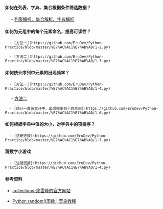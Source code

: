 #### 如何在列表、字典、集合根据条件筛选数据？
      - [列表解析、集合解析、字典解析](https://github.com/EruDev/Python-Practice/blob/master/%E7%AC%AC1%E7%AB%A0/1-1.py)
	
#### 如何为元组中的每个元素命名，提高可读性？
      - [方法一](https://github.com/EruDev/Python-Practice/blob/master/%E7%AC%AC1%E7%AB%A0/1-2.py)
      
      - [方法二](https://github.com/EruDev/Python-Practice/blob/master/%E7%AC%AC1%E7%AB%A0/1-3.py)

#### 如何统计序列中元素的出现频率？
      - [方法一](https://github.com/EruDev/Python-Practice/blob/master/%E7%AC%AC1%E7%AB%A0/1-4.py)
      
      - [方法二](https://github.com/EruDev/Python-Practice/blob/master/%E7%AC%AC1%E7%AB%A0/1-5.py)
      
      - [统计一首英文诗中，出现频率前十的单词](https://github.com/EruDev/Python-Practice/blob/master/%E7%AC%AC1%E7%AB%A0/1-6.py)

#### 如何根据字典中值的大小，对字典中的项排序？
      - [这是链接](https://github.com/EruDev/Python-Practice/blob/master/%E7%AC%AC1%E7%AB%A0/1-7.py)

#### 猜数字小游戏
      - [这是链接](https://github.com/EruDev/Python-Practice/blob/master/%E7%AC%AC1%E7%AB%A0/1-4.py)

#### 参考资料
- [collections-廖雪峰的官方网站](https://www.liaoxuefeng.com/wiki/001374738125095c955c1e6d8bb493182103fac9270762a000/001411031239400f7181f65f33a4623bc42276a605debf6000)

- [Python random()函数 | 菜鸟教程](http://www.runoob.com/python/func-number-random.html)




